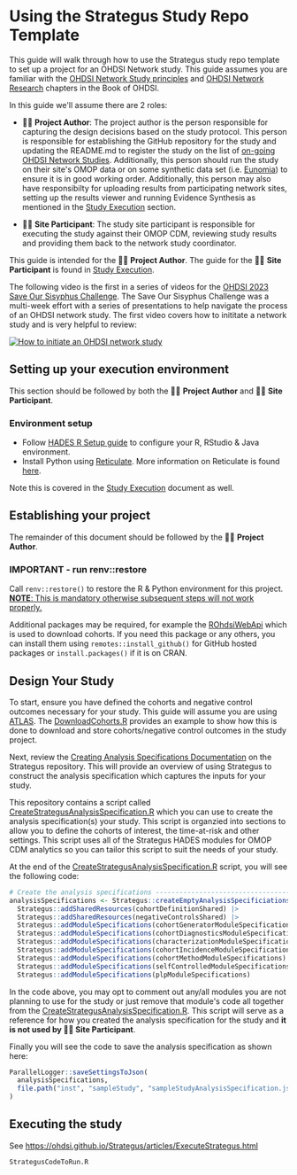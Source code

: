 Using the Strategus Study Repo Template
=================

This guide will walk through how to use the Strategus study repo template to set
up a project for an OHDSI Network study. This guide assumes you are familiar
with the [OHDSI Network Study
principles](https://ohdsi.github.io/TheBookOfOhdsi/StudySteps.html) and [OHDSI
Network Research](https://ohdsi.github.io/TheBookOfOhdsi/NetworkResearch.html)
chapters in the Book of OHDSI. 

In this guide we'll assume there are 2 roles:

- 🦸‍♀️ **Project Author**: The project author is the person responsible
for capturing the design decisions based on the
study protocol. This person is responsible for establishing the 
GitHub repository for the study and updating the README.md to register the study on the list of [on-going OHDSI Network
Studies](https://data.ohdsi.org/OhdsiStudies). Additionally, this person should
run the study on their site's OMOP data or on some synthetic data set (i.e. [Eunomia](https://github.com/OHDSI/Eunomia)) to ensure it is in good working
order. Additionally, this person may also have responsibilty for uploading results from participating network sites, setting up the results viewer and running Evidence Synthesis as mentioned in the [Study Execution](https://ohdsi.github.io/TheBookOfOhdsi/NetworkResearch.html#study-execution) section.

- 👩‍🔬 **Site Participant**: The study site participant is responsible for
executing the study against their OMOP CDM, reviewing study results and providing
them back to the network study coordinator. 

This guide is intended for the 🦸‍♀️ **Project Author**. The guide for the 👩‍🔬 **Site Participant** is found in [Study Execution](StudyExecution.md).

The following video is the first in a series of videos for the [OHDSI 2023 Save Our Sisyphus Challenge](https://ohdsi.org/sos-challenge/). The Save Our Sisyphus Challenge was a multi-week effort with a series of presentations to help navigate the process of an OHDSI network study. The first video covers how to inititate a network study and is very helpful to review:

[![How to initiate an OHDSI network study](http://img.youtube.com/vi/Aj4x6g7n3Mc/0.jpg)](http://www.youtube.com/watch?v=Aj4x6g7n3Mc "How to initiate an OHDSI network study")

## Setting up your execution environment

This section should be followed by both the 🦸‍♀️ **Project Author** and 👩‍🔬 **Site Participant**.

### Environment setup

- Follow [HADES R Setup guide](https://ohdsi.github.io/Hades/rSetup.html) to configure your R, RStudio & Java environment. 
- Install Python using [Reticulate](https://ohdsi.github.io/PatientLevelPrediction/articles/InstallationGuide.html#creating-python-reticulate-environment). More information on Reticulate is found [here](https://rstudio.github.io/reticulate/).

Note this is covered in the [Study Execution](StudyExecution.md) document as well.

## Establishing your project

The remainder of this document should be followed by the 🦸‍♀️ **Project Author**.

### IMPORTANT - run renv::restore
Call `renv::restore()` to restore the R & Python environment for this project. <ins>**NOTE**: This is mandatory otherwise subsequent steps will not work properly<ins>.

Additional packages may be required, for example the [ROhdsiWebApi](https://github.com/OHDSI/ROhdsiWebApi) which is used to download cohorts. If you need this package or any others, you can install them using `remotes::install_github()` for GitHub hosted packages or `install.packages()` if it is on CRAN.

## Design Your Study

To start, ensure you have defined the cohorts and negative control outcomes necessary for your study. This guide will assume you are using [ATLAS](https://atlas-demo.ohdsi.org/). The [DownloadCohorts.R](DownloadCohorts.R) provides an example to show how this is done to download and store cohorts/negative control outcomes in the study project.

Next, review the [Creating Analysis Specifications Documentation](https://ohdsi.github.io/Strategus/articles/CreatingAnalysisSpecification.html) 
on the Strategus repository. This will provide an overview of using Strategus to 
construct the analysis specification which captures the inputs for your study.

This repository contains a script called [CreateStrategusAnalysisSpecification.R](CreateStrategusAnalysisSpecification.R) which you can use to create the analysis specification(s) your study. This script is organzied into sections to allow you to define the cohorts of interest, the time-at-risk and other settings. This script uses all of the Strategus HADES modules for OMOP CDM analytics so you can tailor this script to suit the needs of your study.

At the end of the [CreateStrategusAnalysisSpecification.R](CreateStrategusAnalysisSpecification.R) script, you will see the following code:

```r
# Create the analysis specifications ------------------------------------------
analysisSpecifications <- Strategus::createEmptyAnalysisSpecificiations() |>
  Strategus::addSharedResources(cohortDefinitionShared) |> 
  Strategus::addSharedResources(negativeControlsShared) |>
  Strategus::addModuleSpecifications(cohortGeneratorModuleSpecifications) |>
  Strategus::addModuleSpecifications(cohortDiagnosticsModuleSpecifications) |>
  Strategus::addModuleSpecifications(characterizationModuleSpecifications) |>
  Strategus::addModuleSpecifications(cohortIncidenceModuleSpecifications) |>
  Strategus::addModuleSpecifications(cohortMethodModuleSpecifications) |>
  Strategus::addModuleSpecifications(selfControlledModuleSpecifications) |>
  Strategus::addModuleSpecifications(plpModuleSpecifications)
```

In the code above, you may opt to comment out any/all modules you are not planning to use for the study or just remove that module's code all together from the [CreateStrategusAnalysisSpecification.R](CreateStrategusAnalysisSpecification.R). This script will serve as a reference for how you created the analysis specification for the study and **it is not used by 👩‍🔬 Site Participant**.  

Finally you will see the code to save the analysis specification as shown here:

```r
ParallelLogger::saveSettingsToJson(
  analysisSpecifications, 
  file.path("inst", "sampleStudy", "sampleStudyAnalysisSpecification.json")
)
```
## Executing the study

<TODO>

See https://ohdsi.github.io/Strategus/articles/ExecuteStrategus.html

`StrategusCodeToRun.R`


